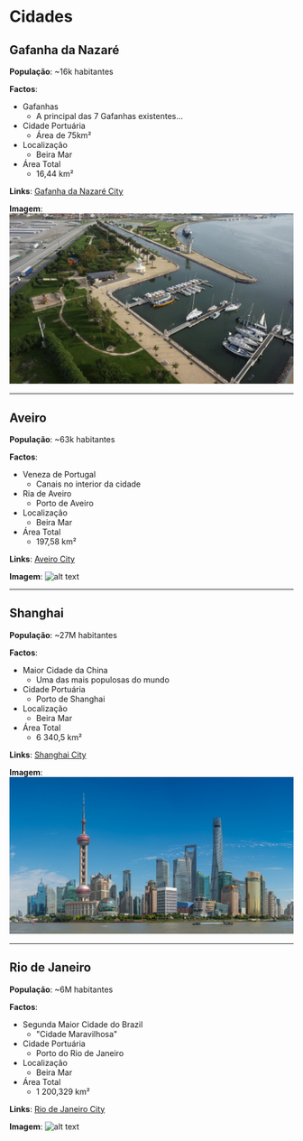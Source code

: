 
# Cidades

## Gafanha da Nazaré

**População**: 
~16k habitantes

**Factos**:
- Gafanhas
    - A principal das 7 Gafanhas existentes...  
- Cidade Portuária
    -  Área de 75km²
- Localização
    - Beira Mar
- Área Total
    - 16,44 km²

**Links**:
	[Gafanha da Nazaré City](https://www.visitilhavo.pt/locais-a-visitar/cidade-portuaria-gafanha-da-nazare)

**Imagem**:
![alt text](image-3.png)

----------------------------------------------------------------------------------

## Aveiro

**População**: 
~63k habitantes

**Factos**:
- Veneza de Portugal
    - Canais no interior da cidade
- Ria de Aveiro
    - Porto de Aveiro
- Localização
    - Beira Mar
- Área Total
    - 197,58 km²

**Links**:
	[Aveiro City](https://www.visitportugal.com/pt-pt/content/visita-a-aveiro)

**Imagem**:
![alt text](image.png)


----------------------------------------------------------------------------------

## Shanghai

**População**:
~27M habitantes

**Factos**:
- Maior Cidade da China
    - Uma das mais populosas do mundo
- Cidade Portuária
    - Porto de Shanghai
- Localização
    - Beira Mar
- Área Total
    - 6 340,5 km²

**Links**:
	[Shanghai City](https://www.meet-in-shanghai.net/en/)

**Imagem**:
![alt text](image-1.png)


----------------------------------------------------------------------------------

## Rio de Janeiro

**População**:
~6M habitantes

**Factos**:
- Segunda Maior Cidade do Brazil
    - "Cidade Maravilhosa"
- Cidade Portuária
    - Porto do Rio de Janeiro
- Localização
    - Beira Mar
- Área Total
    - 1 200,329 km²

**Links**:
	[Rio de Janeiro City](https://www.riodejaneiro.com/)

**Imagem**:
![alt text](image-2.png)

